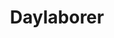 ---
title: Daylaborer
val: daylaborer
layout: profiles
name: Day Laborer

priority-rights:
  - { text: "I did not get paid for work I performed.", id: "hours-worked-violation" }
  - { text: "I was discriminated against based on my national origin.", id: "discrimination-violation" }
  - { text: "I did not get paid above $7.25 for work I performed.", id: "min-wage-violation" }

wage-rights:
  - { text: "I didn't get paid overtime when I worked more than 40 hours in a 7-day period.", id: "overtime-violation" }
  - { text: "My employer is not keeping accurate records of my wages and hours.", id: "recordkeeping-violation" }

equality-rights:
  - { text: "I was discriminated against based on my national origin.", id: "discrimination-violation" }
  - { text: "I’m being asked to show too much documentation.", id: "citizen-discrimination-violation" }
  - { text: "I am being treated differently based on my citizenship or immigration status.", id: "citizen-discrimination-violation" }

safety-rights:
  - { text: "I am working on machines that are unsafe.", id: "health-safety-violation" }
  - { text: "I am not being provided required safety gear, such as gloves or a harness 
and lifeline for falls.", id: "health-safety-violation" }
  - { text: "I’m afraid I’ll be fired for reporting a problem in my workplace.", id: "whistleblower-retaliation" }

organizing-rights:
  - { text: "I am being prevented from engaging with others to improve my working conditions.", id: "union-formation-retaliation" }
  - { text: "I am being retaliated against for supporting an effort to bring in a union to improve my work situation.", id: "union-formation-retaliation" }

---